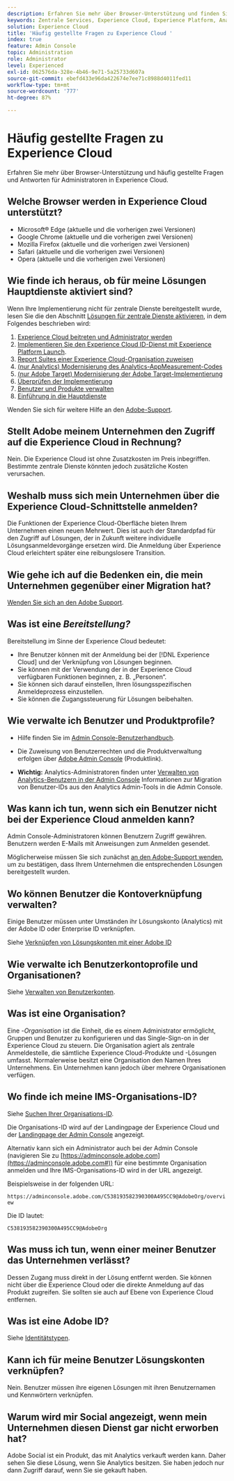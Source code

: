 ```yaml
---
description: Erfahren Sie mehr über Browser-Unterstützung und finden Sie Antworten für Administratoren auf häufig gestellte Fragen in Adobe Experience Cloud.
keywords: Zentrale Services, Experience Cloud, Experience Platform, Analytics, Target, Benutzerverwaltung.
solution: Experience Cloud
title: 'Häufig gestellte Fragen zu Experience Cloud '
index: true
feature: Admin Console
topic: Administration
role: Administrator
level: Experienced
exl-id: 062576da-328e-4b46-9e71-5a25733d607a
source-git-commit: ebefd433e96da422674e7ee71c8988d4011fed11
workflow-type: tm+mt
source-wordcount: '777'
ht-degree: 87%

---
```


# Häufig gestellte Fragen zu Experience Cloud

Erfahren Sie mehr über Browser-Unterstützung und häufig gestellte Fragen und Antworten für Administratoren in Experience Cloud.

## Welche Browser werden in Experience Cloud unterstützt?

* Microsoft® Edge (aktuelle und die vorherigen zwei Versionen)
* Google Chrome (aktuelle und die vorherigen zwei Versionen)
* Mozilla Firefox (aktuelle und die vorherigen zwei Versionen)
* Safari (aktuelle und die vorherigen zwei Versionen)
* Opera (aktuelle und die vorherigen zwei Versionen)

## Wie finde ich heraus, ob für meine Lösungen Hauptdienste aktiviert sind?

Wenn Ihre Implementierung nicht für zentrale Dienste bereitgestellt wurde, lesen Sie die den Abschnitt [Lösungen für zentrale Dienste aktivieren](core-services.md#concept_07ED1D5C64234E77976E6D572E78FB9C), in dem Folgendes beschrieben wird:

1. [Experience Cloud beitreten und Administrator werden](core-services.md#section_2423F0BD3DF642658103310EE5EA6154)
1. [Implementieren Sie den Experience Cloud ID-Dienst mit Experience Platform Launch](https://experienceleague.adobe.com/docs/launch/using/get-started/quick-start.html?lang=en).
1. [Report Suites einer Experience Cloud-Organisation zuweisen](core-services.md#concept_apg_zq2_rw)
1. [(nur Analytics) Modernisierung des Analytics-AppMeasurement-Codes](core-services.md#section_1798D9D0F05C47E29816AC4EEB9A0913)
1. [(nur Adobe Target) Modernisierung der Adobe Target-Implementierung](core-services.md#section_C2F4493C7A36406DAE2266B429A4BD24)
1. [Überprüfen der Implementierung](core-services.md#section_E641782A0F4F44AF8C9C91216BE330D5)
1. [Benutzer und Produkte verwalten](core-services.md#section_B6E95F4E0E12483CB9DA99CBC0C5A4AF)
1. [Einführung in die Hauptdienste](core-services.md#section_960C06093623462E8EA247B3E97274A1)

Wenden Sie sich für weitere Hilfe an den [Adobe-Support](https://experienceleague.adobe.com/?support-solution=General&amp;lang=de#support).

## Stellt Adobe meinem Unternehmen den Zugriff auf die Experience Cloud in Rechnung?

Nein. Die Experience Cloud ist ohne Zusatzkosten im Preis inbegriffen. Bestimmte zentrale Dienste könnten jedoch zusätzliche Kosten verursachen.

## Weshalb muss sich mein Unternehmen über die Experience Cloud-Schnittstelle anmelden?

Die Funktionen der Experience Cloud-Oberfläche bieten Ihrem Unternehmen einen neuen Mehrwert. Dies ist auch der Standardpfad für den Zugriff auf Lösungen, der in Zukunft weitere individuelle Lösungsanmeldevorgänge ersetzen wird. Die Anmeldung über Experience Cloud erleichtert später eine reibungslosere Transition.

## Wie gehe ich auf die Bedenken ein, die mein Unternehmen gegenüber einer Migration hat?

[Wenden Sie sich an den Adobe Support](https://experienceleague.adobe.com/?support-solution=General#support).

## Was ist eine _Bereitstellung?_

Bereitstellung im Sinne der Experience Cloud bedeutet:

* Ihre Benutzer können mit der Anmeldung bei der [!DNL Experience Cloud] und der Verknüpfung von Lösungen beginnen.
* Sie können mit der Verwendung der in der Experience Cloud verfügbaren Funktionen beginnen, z. B. „Personen“.
* Sie können sich darauf einstellen, Ihren lösungsspezifischen Anmeldeprozess einzustellen.
* Sie können die Zugangssteuerung für Lösungen beibehalten.

## Wie verwalte ich Benutzer und Produktprofile?

* Hilfe finden Sie im [Admin Console-Benutzerhandbuch](https://helpx.adobe.com/de/enterprise/admin-guide.html).

* Die Zuweisung von Benutzerrechten und die Produktverwaltung erfolgen über [Adobe Admin Console](https://adminconsole.adobe.com/enterprise) (Produktlink).

* **Wichtig:** Analytics-Administratoren finden unter [Verwalten von Analytics-Benutzern in der Admin Console](https://experienceleague.adobe.com/docs/analytics/admin/user-product-management/user-management/migrate-users/c-migration-tool.html?lang=en) Informationen zur Migration von Benutzer-IDs aus den Analytics Admin-Tools in die Admin Console.

## Was kann ich tun, wenn sich ein Benutzer nicht bei der Experience Cloud anmelden kann?

Admin Console-Administratoren können Benutzern Zugriff gewähren. Benutzern werden E-Mails mit Anweisungen zum Anmelden gesendet.

Möglicherweise müssen Sie sich zunächst [an den Adobe-Support wenden](https://experienceleague.adobe.com/?support-solution=General#support), um zu bestätigen, dass Ihrem Unternehmen die entsprechenden Lösungen bereitgestellt wurden.

## Wo können Benutzer die Kontoverknüpfung verwalten?

Einige Benutzer müssen unter Umständen ihr Lösungskonto (Analytics) mit der Adobe ID oder Enterprise ID verknüpfen.

Siehe [Verknüpfen von Lösungskonten mit einer Adobe ID](organizations.md#task_FD389E78640848919E247AC5E95B8369)

## Wie verwalte ich Benutzerkontoprofile und Organisationen?

Siehe [Verwalten von Benutzerkonten](organizations.md#topic_C31CB834F109465A82ED57FF0563B3F1).

## Was ist eine Organisation?

Eine -*Organisation* ist die Einheit, die es einem Administrator ermöglicht, Gruppen und Benutzer zu konfigurieren und das Single-Sign-on in der Experience Cloud zu steuern. Die Organisation agiert als zentrale Anmeldestelle, die sämtliche Experience Cloud-Produkte und -Lösungen umfasst. Normalerweise besitzt eine Organisation den Namen Ihres Unternehmens. Ein Unternehmen kann jedoch über mehrere Organisationen verfügen.

## Wo finde ich meine IMS-Organisations-ID?

Siehe [Suchen Ihrer Organisations-ID](organizations.md).

Die Organisations-ID wird auf der Landingpage der Experience Cloud und der [Landingpage der Admin Console](https://adminconsole.adobe.com) angezeigt.

Alternativ kann sich ein Administrator auch bei der Admin Console (navigieren Sie zu [https://adminconsole.adobe.com](https://adminconsole.adobe.com#)) für eine bestimmte Organisation anmelden und Ihre IMS-Organisations-ID wird in der URL angezeigt.

Beispielsweise in der folgenden URL:

`https://adminconsole.adobe.com/C538193582390300A495CC9@AdobeOrg/overview`

Die ID lautet:

`C538193582390300A495CC9@AdobeOrg`

## Was muss ich tun, wenn einer meiner Benutzer das Unternehmen verlässt?

Dessen Zugang muss direkt in der Lösung entfernt werden. Sie können nicht über die Experience Cloud oder die direkte Anmeldung auf das Produkt zugreifen. Sie sollten sie auch auf Ebene von Experience Cloud entfernen.

## Was ist eine Adobe ID?

Siehe [Identitätstypen](https://helpx.adobe.com/de/enterprise/using/identity.html).

## Kann ich für meine Benutzer Lösungskonten verknüpfen?

Nein. Benutzer müssen ihre eigenen Lösungen mit ihren Benutzernamen und Kennwörtern verknüpfen.

## Warum wird mir Social angezeigt, wenn mein Unternehmen diesen Dienst gar nicht erworben hat?

Adobe Social ist ein Produkt, das mit Analytics verkauft werden kann. Daher sehen Sie diese Lösung, wenn Sie Analytics besitzen. Sie haben jedoch nur dann Zugriff darauf, wenn Sie sie gekauft haben.
